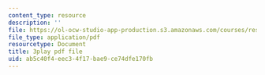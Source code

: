 ```yaml
---
content_type: resource
description: ''
file: https://ol-ocw-studio-app-production.s3.amazonaws.com/courses/res-6-012-introduction-to-probability-spring-2018/ab5c40f4eec34f17bae9ce74dfe170fb_v5fOm80VAnc.pdf
file_type: application/pdf
resourcetype: Document
title: 3play pdf file
uid: ab5c40f4-eec3-4f17-bae9-ce74dfe170fb
---
```

